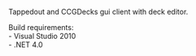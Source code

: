 <p>Tappedout and CCGDecks gui client with deck editor.</p>

<p>
Build requirements:<br />
 - Visual Studio 2010<br />
 - .NET 4.0<br />
</p>